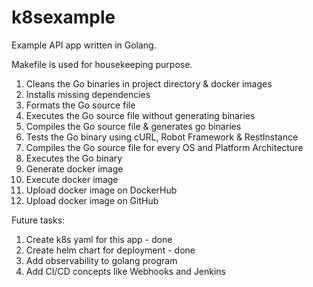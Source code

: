 # k8sexample

Example API app written in Golang. 

Makefile is used for housekeeping purpose.
1.  Cleans the Go binaries in project directory & docker images 
2.  Installs missing dependencies 
3.  Formats the Go source file
4.  Executes the Go source file without generating binaries
5.  Compiles the Go source file & generates go binaries
6.  Tests the Go binary using cURL, Robot Framework & RestInstance
7.  Compiles the Go source file for every OS and Platform Architecture
8.  Executes the Go binary
9.  Generate docker image
10.  Execute docker image
11.  Upload docker image on DockerHub
12.  Upload docker image on GitHub

Future tasks:
1. Create k8s yaml for this app - done
2. Create helm chart for deployment - done
3. Add observability to golang program
4. Add CI/CD concepts like Webhooks and Jenkins